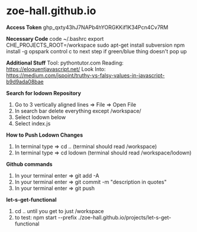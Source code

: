 # zoe-hall.github.io

**Access Token** 
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

**Necessary Code**
code ~/.bashrc
export CHE_PROJECTS_ROOT=/workspace
sudo apt-get install subversion
npm install -g opspark
control c to next step if green/blue thing doesn't pop up 

**Additional Stuff** 
Tool: pythontutor.com
Reading: https://eloquentjavascript.net/
Look Into: https://medium.com/jspoint/truthy-vs-falsy-values-in-javascript-b9d9ada08bae

**Search for lodown Repository** 
1) Go to 3 vertically aligned lines => File => Open File
2) In search bar delete everything except /workspace/
3) Select lodown below
4) Select index.js

**How to Push Lodown Changes**
1) In terminal type => cd .. (terminal should read /workspace)
2) In terminal type => cd lodown (terminal should read /workspace/lodown)

**Github commands**
1) In your terminal enter => git add -A
2) In your terminal enter => git commit -m "description in quotes"
3) In your terminal enter => git push


**let-s-get-functional**
1) cd .. until you get to just /workspace
2) to test: 
npm start --prefix ./zoe-hall.github.io/projects/let-s-get-functional